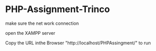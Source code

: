 # PHP-Assignment-Trinco


make sure the net work connection

open the XAMPP server 

Copy the URL inthe Browser "http://localhost/PHPAssingment/" to run 

